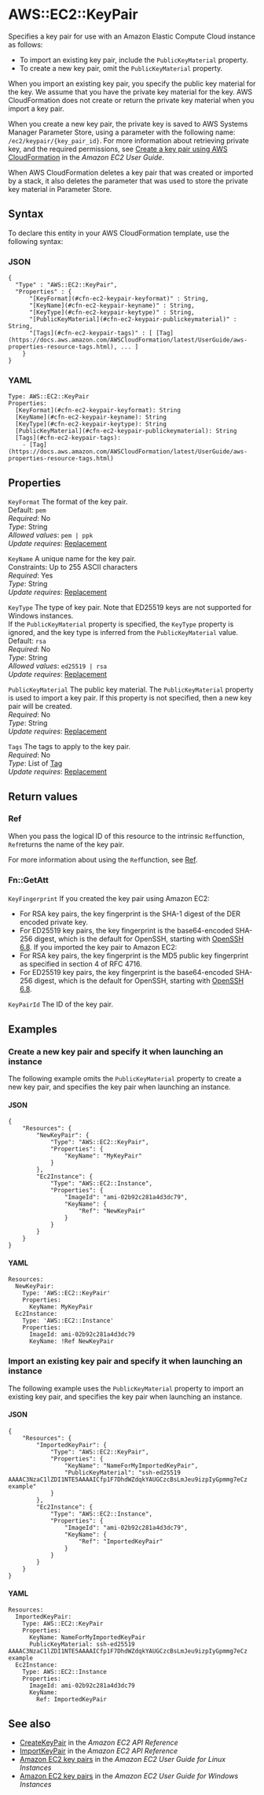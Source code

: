 # AWS::EC2::KeyPair<a name="aws-resource-ec2-keypair"></a>

Specifies a key pair for use with an Amazon Elastic Compute Cloud instance as follows:
+ To import an existing key pair, include the `PublicKeyMaterial` property\.
+ To create a new key pair, omit the `PublicKeyMaterial` property\.

When you import an existing key pair, you specify the public key material for the key\. We assume that you have the private key material for the key\. AWS CloudFormation does not create or return the private key material when you import a key pair\.

When you create a new key pair, the private key is saved to AWS Systems Manager Parameter Store, using a parameter with the following name: `/ec2/keypair/{key_pair_id}`\. For more information about retrieving private key, and the required permissions, see [Create a key pair using AWS CloudFormation](https://docs.aws.amazon.com/AWSEC2/latest/UserGuide/create-key-pairs.html#create-key-pair-cloudformation) in the *Amazon EC2 User Guide*\.

When AWS CloudFormation deletes a key pair that was created or imported by a stack, it also deletes the parameter that was used to store the private key material in Parameter Store\.

## Syntax<a name="aws-resource-ec2-keypair-syntax"></a>

To declare this entity in your AWS CloudFormation template, use the following syntax:

### JSON<a name="aws-resource-ec2-keypair-syntax.json"></a>

```
{
  "Type" : "AWS::EC2::KeyPair",
  "Properties" : {
      "[KeyFormat](#cfn-ec2-keypair-keyformat)" : String,
      "[KeyName](#cfn-ec2-keypair-keyname)" : String,
      "[KeyType](#cfn-ec2-keypair-keytype)" : String,
      "[PublicKeyMaterial](#cfn-ec2-keypair-publickeymaterial)" : String,
      "[Tags](#cfn-ec2-keypair-tags)" : [ [Tag](https://docs.aws.amazon.com/AWSCloudFormation/latest/UserGuide/aws-properties-resource-tags.html), ... ]
    }
}
```

### YAML<a name="aws-resource-ec2-keypair-syntax.yaml"></a>

```
Type: AWS::EC2::KeyPair
Properties: 
  [KeyFormat](#cfn-ec2-keypair-keyformat): String
  [KeyName](#cfn-ec2-keypair-keyname): String
  [KeyType](#cfn-ec2-keypair-keytype): String
  [PublicKeyMaterial](#cfn-ec2-keypair-publickeymaterial): String
  [Tags](#cfn-ec2-keypair-tags): 
    - [Tag](https://docs.aws.amazon.com/AWSCloudFormation/latest/UserGuide/aws-properties-resource-tags.html)
```

## Properties<a name="aws-resource-ec2-keypair-properties"></a>

`KeyFormat`  <a name="cfn-ec2-keypair-keyformat"></a>
The format of the key pair\.  
Default: `pem`   
*Required*: No  
*Type*: String  
*Allowed values*: `pem | ppk`  
*Update requires*: [Replacement](https://docs.aws.amazon.com/AWSCloudFormation/latest/UserGuide/using-cfn-updating-stacks-update-behaviors.html#update-replacement)

`KeyName`  <a name="cfn-ec2-keypair-keyname"></a>
A unique name for the key pair\.  
Constraints: Up to 255 ASCII characters  
*Required*: Yes  
*Type*: String  
*Update requires*: [Replacement](https://docs.aws.amazon.com/AWSCloudFormation/latest/UserGuide/using-cfn-updating-stacks-update-behaviors.html#update-replacement)

`KeyType`  <a name="cfn-ec2-keypair-keytype"></a>
The type of key pair\. Note that ED25519 keys are not supported for Windows instances\.  
If the `PublicKeyMaterial` property is specified, the `KeyType` property is ignored, and the key type is inferred from the `PublicKeyMaterial` value\.  
Default: `rsa`   
*Required*: No  
*Type*: String  
*Allowed values*: `ed25519 | rsa`  
*Update requires*: [Replacement](https://docs.aws.amazon.com/AWSCloudFormation/latest/UserGuide/using-cfn-updating-stacks-update-behaviors.html#update-replacement)

`PublicKeyMaterial`  <a name="cfn-ec2-keypair-publickeymaterial"></a>
The public key material\. The `PublicKeyMaterial` property is used to import a key pair\. If this property is not specified, then a new key pair will be created\.  
*Required*: No  
*Type*: String  
*Update requires*: [Replacement](https://docs.aws.amazon.com/AWSCloudFormation/latest/UserGuide/using-cfn-updating-stacks-update-behaviors.html#update-replacement)

`Tags`  <a name="cfn-ec2-keypair-tags"></a>
The tags to apply to the key pair\.  
*Required*: No  
*Type*: List of [Tag](https://docs.aws.amazon.com/AWSCloudFormation/latest/UserGuide/aws-properties-resource-tags.html)  
*Update requires*: [Replacement](https://docs.aws.amazon.com/AWSCloudFormation/latest/UserGuide/using-cfn-updating-stacks-update-behaviors.html#update-replacement)

## Return values<a name="aws-resource-ec2-keypair-return-values"></a>

### Ref<a name="aws-resource-ec2-keypair-return-values-ref"></a>

When you pass the logical ID of this resource to the intrinsic `Ref`function, `Ref`returns the name of the key pair\.

For more information about using the `Ref`function, see [Ref](https://docs.aws.amazon.com/AWSCloudFormation/latest/UserGuide/intrinsic-function-reference-ref.html)\.

### Fn::GetAtt<a name="aws-resource-ec2-keypair-return-values-fn--getatt"></a>

#### <a name="aws-resource-ec2-keypair-return-values-fn--getatt-fn--getatt"></a>

`KeyFingerprint`  <a name="KeyFingerprint-fn::getatt"></a>
If you created the key pair using Amazon EC2:  
+ For RSA key pairs, the key fingerprint is the SHA\-1 digest of the DER encoded private key\.
+ For ED25519 key pairs, the key fingerprint is the base64\-encoded SHA\-256 digest, which is the default for OpenSSH, starting with [OpenSSH 6\.8](http://www.openssh.com/txt/release-6.8)\.
If you imported the key pair to Amazon EC2:  
+ For RSA key pairs, the key fingerprint is the MD5 public key fingerprint as specified in section 4 of RFC 4716\.
+ For ED25519 key pairs, the key fingerprint is the base64\-encoded SHA\-256 digest, which is the default for OpenSSH, starting with [OpenSSH 6\.8](http://www.openssh.com/txt/release-6.8)\.

`KeyPairId`  <a name="KeyPairId-fn::getatt"></a>
The ID of the key pair\.

## Examples<a name="aws-resource-ec2-keypair--examples"></a>

### Create a new key pair and specify it when launching an instance<a name="aws-resource-ec2-keypair--examples--Create_a_new_key_pair_and_specify_it_when_launching_an_instance"></a>

The following example omits the `PublicKeyMaterial` property to create a new key pair, and specifies the key pair when launching an instance\.

#### JSON<a name="aws-resource-ec2-keypair--examples--Create_a_new_key_pair_and_specify_it_when_launching_an_instance--json"></a>

```
{
    "Resources": {
        "NewKeyPair": {
            "Type": "AWS::EC2::KeyPair",
            "Properties": {
                "KeyName": "MyKeyPair"
            }
        },
        "Ec2Instance": {
            "Type": "AWS::EC2::Instance",
            "Properties": {
                "ImageId": "ami-02b92c281a4d3dc79",
                "KeyName": {
                    "Ref": "NewKeyPair"
                }
            }
        }
    }
}
```

#### YAML<a name="aws-resource-ec2-keypair--examples--Create_a_new_key_pair_and_specify_it_when_launching_an_instance--yaml"></a>

```
Resources:
  NewKeyPair:
    Type: 'AWS::EC2::KeyPair'
    Properties:
      KeyName: MyKeyPair
  Ec2Instance:
    Type: 'AWS::EC2::Instance'
    Properties:
      ImageId: ami-02b92c281a4d3dc79
      KeyName: !Ref NewKeyPair
```

### Import an existing key pair and specify it when launching an instance<a name="aws-resource-ec2-keypair--examples--Import_an_existing_key_pair_and_specify_it_when_launching_an_instance"></a>

The following example uses the `PublicKeyMaterial` property to import an existing key pair, and specifies the key pair when launching an instance\.

#### JSON<a name="aws-resource-ec2-keypair--examples--Import_an_existing_key_pair_and_specify_it_when_launching_an_instance--json"></a>

```
{
    "Resources": {
        "ImportedKeyPair": {
            "Type": "AWS::EC2::KeyPair",
            "Properties": {
                "KeyName": "NameForMyImportedKeyPair",
                "PublicKeyMaterial": "ssh-ed25519 AAAAC3NzaC1lZDI1NTE5AAAAICfp1F7DhdWZdqkYAUGCzcBsLmJeu9izpIyGpmmg7eCz example"
            }
        },
        "Ec2Instance": {
            "Type": "AWS::EC2::Instance",
            "Properties": {
                "ImageId": "ami-02b92c281a4d3dc79",
                "KeyName": {
                    "Ref": "ImportedKeyPair"
                }
            }
        }
    }
}
```

#### YAML<a name="aws-resource-ec2-keypair--examples--Import_an_existing_key_pair_and_specify_it_when_launching_an_instance--yaml"></a>

```
Resources:
  ImportedKeyPair:
    Type: AWS::EC2::KeyPair
    Properties:
      KeyName: NameForMyImportedKeyPair
      PublicKeyMaterial: ssh-ed25519 AAAAC3NzaC1lZDI1NTE5AAAAICfp1F7DhdWZdqkYAUGCzcBsLmJeu9izpIyGpmmg7eCz example
  Ec2Instance: 
    Type: AWS::EC2::Instance
    Properties: 
      ImageId: ami-02b92c281a4d3dc79
      KeyName: 
        Ref: ImportedKeyPair
```

## See also<a name="aws-resource-ec2-keypair--seealso"></a>
+  [CreateKeyPair](https://docs.aws.amazon.com/AWSEC2/latest/APIReference/API_CreateKeyPair.html) in the *Amazon EC2 API Reference* 
+  [ImportKeyPair](https://docs.aws.amazon.com/AWSEC2/latest/APIReference/API_ImportKeyPair.html) in the *Amazon EC2 API Reference* 
+  [Amazon EC2 key pairs](https://docs.aws.amazon.com/AWSEC2/latest/UserGuide/ec2-key-pairs.html) in the *Amazon EC2 User Guide for Linux Instances* 
+  [Amazon EC2 key pairs](https://docs.aws.amazon.com/AWSEC2/latest/WindowsGuide/ec2-key-pairs.html) in the *Amazon EC2 User Guide for Windows Instances* 